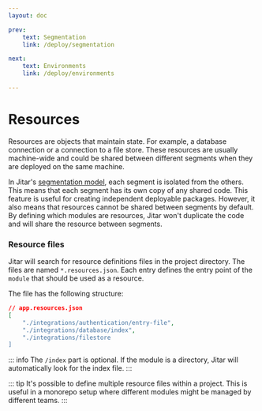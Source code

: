 ```yaml
---
layout: doc

prev:
    text: Segmentation
    link: /deploy/segmentation

next:
    text: Environments
    link: /deploy/environments

---
```


# Resources

Resources are objects that maintain state. For example, a database connection or a connection to a file store. These resources are usually machine-wide and could be shared between different segments when they are deployed on the same machine.

In Jitar's [segmentation model](/deploy/segmentation), each segment is isolated from the others. This means that each segment has its own copy of any shared code. This feature is useful for creating independent deployable packages. However, it also means that resources cannot be shared between segments by default. By defining which modules are resources, Jitar won't duplicate the code and will share the resource between segments.

### Resource files

Jitar will search for resource definitions files in the project directory. The files are named `*.resources.json`. Each entry defines the entry point of the `module` that should be used as a resource.

The file has the following structure:

```json
// app.resources.json
[
    "./integrations/authentication/entry-file",
    "./integrations/database/index",
    "./integrations/filestore
]
```

::: info
The `/index` part is optional. If the module is a directory, Jitar will automatically look for the index file.
:::

::: tip
It's possible to define multiple resource files within a project. This is useful in a monorepo setup where different modules might be managed by different teams.
:::